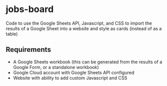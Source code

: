 # jobs-board
Code to use the Google Sheets API, Javascript, and CSS to import the results of a Google Sheet into a website and style as cards (instead of as a table)

## Requirements
* A Google Sheets workbook (this can be generated from the results of a Google Form, or a standalone workbook)
* Google Cloud account with Google Sheets API configured
* Website with ability to add custom Javascript and CSS
